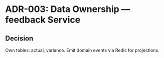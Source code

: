# ADR-003: Data Ownership — feedback Service
## Decision
Own tables: actual, variance. Emit domain events via Redis for projections.
